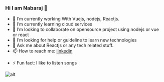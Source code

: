 ### Hi I am Nabaraj 👋


- 🔭 I’m currently working With Vuejs, nodejs, Reactjs.
- 🌱 I’m currently learning cloud services
- 👯 I’m looking to collaborate on opensource project using nodejs or vue or react
- 🤔 I’m looking for help or guideline to learn new technologies
- 💬 Ask me about Reactjs or any tech related stuff.
- 📫 How to reach me: [linkedin](https://www.linkedin.com/in/nabarajsaha/)
<!-- 😄 Pronouns: -->
- ⚡ Fun fact: I like to listen songs

![alt](https://github-readme-stats.vercel.app/api?username=nabaraj&&show_icons=true&title_color=ffffff&icon_color=bb2acf&text_color=daf7dc&bg_color=151515)

